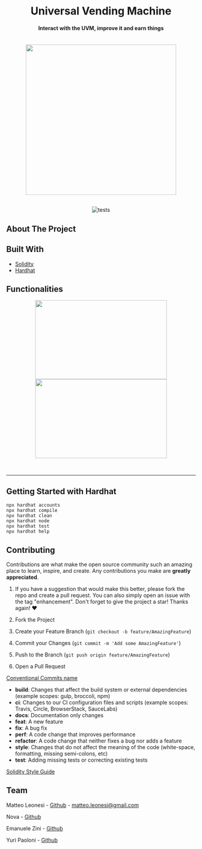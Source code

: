 <div align="center">
   <h1 align="center">Universal Vending Machine</h3>
   <h4 align="center">Interact with the UVM, improve it and earn things</h4> 
</div>
<br>
<div align="center">
  <a>
    <img  border-radius= 50 src="https://lelolobi.com/wp-content/uploads/2021/11/Test-Logo-Small-Black-transparent-1-1.png" width="400" height="400">
  </a>
</div>
<br>
<div align="center">
  
   ![tests](https://github.com/MatteoLeonesi/Universal-Vending-Machine/actions/workflows/animalcrossing-bank-test.yml/badge.svg)

</div>

 

## About The Project



## Built With
* [Solidity](https://docs.soliditylang.org/en/v0.8.13/) 
* [Hardhat](https://hardhat.org/) 


## Functionalities


<div align="center">
  <a>
    <img  src="https://lelolobi.com/wp-content/uploads/2021/11/Test-Logo-Small-Black-transparent-1-1.png" width="350" height="210">
   <img  src="https://lelolobi.com/wp-content/uploads/2021/11/Test-Logo-Small-Black-transparent-1-1.png" width="350" height="210">
  </a>
</div>
<br>

```solidity

  ```
---


## Getting Started with Hardhat 

```shell
npx hardhat accounts
npx hardhat compile
npx hardhat clean
npx hardhat node
npx hardhat test
npx hardhat help
```

## Contributing

Contributions are what make the open source community such an amazing place to learn, inspire, and create. Any contributions you make are **greatly appreciated**. 

1. If you have a suggestion that would make this better, please fork the repo and create a pull request. You can also simply open an issue with the tag "enhancement".
Don't forget to give the project a star! Thanks again! ❤️

1. Fork the Project
2. Create your Feature Branch (`git checkout -b feature/AmazingFeature`)
3. Commit your Changes (`git commit -m 'Add some AmazingFeature'`)
4. Push to the Branch (`git push origin feature/AmazingFeature`)
5. Open a Pull Request

[Conventional Commits name](https://www.conventionalcommits.org/en/v1.0.0/)

* **build**: Changes that affect the build system or external dependencies (example scopes: gulp, broccoli, npm)
* **ci**: Changes to our CI configuration files and scripts (example scopes: Travis, Circle, BrowserStack, SauceLabs)
* **docs**: Documentation only changes
* **feat**: A new feature
* **fix**: A bug fix
* **perf**: A code change that improves performance
* **refactor**: A code change that neither fixes a bug nor adds a feature
* **style**: Changes that do not affect the meaning of the code (white-space, formatting, missing semi-colons, etc)
* **test**: Adding missing tests or correcting existing tests

[Solidity Style Guide](https://docs.soliditylang.org/en/v0.8.11/style-guide.html)


## Team

Matteo Leonesi - [Github](https://github.com/MatteoLeonesi) - matteo.leonesi@gmail.com

Nova - [Github](https://github.com/FoxDev12)

Emanuele Zini - [Github](https://github.com/Gr3it)

Yuri Paoloni - [Github](https://github.com/yuripaoloni)


